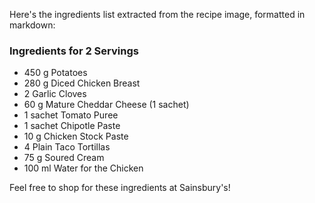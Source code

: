 Here's the ingredients list extracted from the recipe image, formatted in markdown:

### Ingredients for 2 Servings

- 450 g Potatoes
- 280 g Diced Chicken Breast
- 2 Garlic Cloves
- 60 g Mature Cheddar Cheese (1 sachet)
- 1 sachet Tomato Puree
- 1 sachet Chipotle Paste
- 10 g Chicken Stock Paste
- 4 Plain Taco Tortillas
- 75 g Soured Cream
- 100 ml Water for the Chicken

Feel free to shop for these ingredients at Sainsbury's!